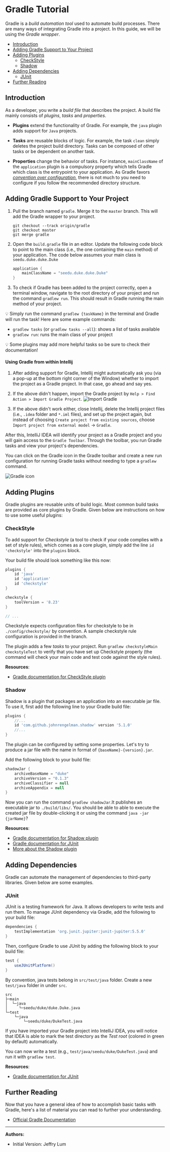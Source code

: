 # Gradle Tutorial

Gradle is a _build automation tool_ used to automate build processes. There are many ways of integrating Gradle into a project. In this guide, we will be using the _Gradle wrapper_.

* [Introduction](#introduction)
* [Adding Gradle Support to Your Project](#adding-gradle-support-to-your-project)
* [Adding Plugins](#adding-plugins)
  * [CheckStyle](#checkstyle)
  * [Shadow](#shadow)
* [Adding Dependencies](#adding-dependencies)
  * [JUnit](#junit)
* [Further Reading](#further-reading)

## Introduction

As a developer, you write a _build file_ that describes the project. A build file mainly consists of _plugins_, _tasks_ and _properties_. 

* **Plugins** extend the functionality of Gradle. For example, the `java` plugin adds support for `Java` projects.

* **Tasks** are reusable blocks of logic.  For example, the task `clean` simply deletes the project build directory. Tasks can be composed of other tasks or be dependent on another task. 

* **Properties** change the behavior of tasks. For instance, `mainClassName` of the `application` plugin is a compulsory property which tells Gradle which class is the entrypoint to your application.
  As Gradle favors [_convention over configuration_](https://en.wikipedia.org/wiki/Convention_over_configuration), there is not much to you need to configure if you follow the recommended directory structure.

## Adding Gradle Support to Your Project 

1. Pull the branch named `gradle`. Merge it to the `master` branch. This will add the Gradle wrapper to your project.
   ```
   git checkout --track origin/gradle
   git checkout master
   git merge gradle
   ```
1. Open the `build.gradle` file in an editor. Update the following code block to point to the main class (i.e., the one containing the `main` method) of your application. The code below assumes your main class is `seedu.duke.duke.Duke`
   ```groovy
   application {
       mainClassName = "seedu.duke.duke.Duke"
   }
   ```
1. To check if Gradle has been added to the project correctly, open a terminal window, navigate to the root directory of your project and run the command `gradlew run`. This should result in Gradle running the main method of your project.

:bulb: Simply run the command `gradlew {taskName}` in the terminal and Gradle will run the task! Here are some example commands:
* `gradlew tasks` (or `gradlew tasks --all`): shows a list of tasks available
* `gradlew run`: runs the main class of your project

:bulb: Some plugins may add more helpful tasks so be sure to check their documentation!

#### Using Gradle from within Intellij

1. After adding support for Gradle, Intellij might automatically ask you (via a pop-up at the bottom right corner of the Window) whether to import the project as a Gradle project. In that case, go ahead and say yes.

1. If the above didn't happen, import the Gradle project by `Help > Find Action > Import Gradle Project`.
   ![Import Gradle](assets/ImportGradle.png)

1. If the above didn't work either, close Intellij, delete the Intellij project files (i.e., `.idea` folder and `*.iml` files), and set up the project again, but instead of choosing `Create project from existing sources`, choose `Import project from external model` -> `Gradle`.

After this, IntelliJ IDEA will identify your project as a Gradle project and you will gain access to the `Gradle Toolbar`. Through the toolbar, you run Gradle tasks and view your project's dependencies.

You can click on the Gradle icon in the Gradle toolbar and create a new run configuration for running Gradle tasks without needing to type a `gradlew` command.

![Gradle icon](assets/GradleIcon.png)

## Adding Plugins

Gradle plugins are reusable units of build logic. Most common build tasks are provided as core plugins by Gradle. Given below are instructions on how to use some useful plugins:

### CheckStyle

To add support for _Checkstyle_ (a tool to check if your code complies with a set of style rules), which comes as a core plugin, simply add the line `id 'checkstyle'` into the `plugins` block.

Your build file should look something like this now:
```groovy
plugins {
    id 'java'
    id 'application'
    id 'checkstyle'
}

checkstyle {
    toolVersion = '8.23'
}

// ...
```

Checkstyle expects configuration files for checkstyle to be in `./config/checkstyle/` by convention.
A sample checkstyle rule configuration is provided in the branch.

The plugin adds a few _tasks_ to your project. Run `gradlew checkstyleMain checkstyleTest` to verify that you have set up Checkstyle properly (the command will check your main code and test code against the style rules).

**Resources**:
* [Gradle documentation for CheckStyle plugin](https://docs.gradle.org/current/userguide/checkstyle_plugin.html)

### Shadow

Shadow is a plugin that packages an application into an executable jar file. To use it, first add the following line to your Gradle build file:
```groovy
plugins {
    //...
    id 'com.github.johnrengelman.shadow' version '5.1.0'
    //...
}
```

The plugin can be configured by setting some properties. Let's try to produce a jar file with the name in format of `{baseName}-{version}.jar`.

Add the following block to your build file:
```groovy
shadowJar {
    archiveBaseName = "duke"
    archiveVersion = "0.1.3"
    archiveClassifier = null
    archiveAppendix = null
}
```

Now you can run the command `gradlew shadowJar`.It publishes an executable jar to `./build/libs/`. You should be able to able to execute the created jar file by double-clicking it or using the command `java -jar {jarName}`?

**Resources**:
* [Gradle documentation for Shadow plugin](https://plugins.gradle.org/plugin/com.github.johnrengelman.shadow)
* [Gradle documentation for JUnit](https://docs.gradle.org/current/userguide/java_testing.html#using_junit5)
* [More about the Shadow plugin](https://imperceptiblethoughts.com/shadow/introduction/)

## Adding Dependencies

Gradle can automate the management of dependencies to third-party libraries. Given below are some examples.

### JUnit

JUnit is a testing framework for Java. It allows developers to write tests and run them. To manage JUnit dependency via Gradle, add the following to your build file:

```groovy
dependencies {
    testImplementation 'org.junit.jupiter:junit-jupiter:5.5.0'
}
```

Then, configure Gradle to use JUnit by adding the following block to your build file:

```groovy
test {
    useJUnitPlatform()
}
```
By convention, java tests belong in `src/test/java` folder. Create a new `test/java` folder in under `src`.
```
src
├─main
│  └─java
│     └─seedu/duke/duke.Duke.java
└─test
    └─java
        └─seedu/duke/DukeTest.java
```

If you have imported your Gradle project into IntelliJ IDEA, you will notice that IDEA is able to mark the test directory as the _Test root_ (colored in green by default) automatically.

You can now write a test (e.g., `test/java/seedu/duke/DukeTest.java`) and run it with `gradlew test`.

**Resources**:
* [Gradle documentation for JUnit](https://docs.gradle.org/current/userguide/java_testing.html#using_junit5)

## Further Reading

Now that you have a general idea of how to accomplish basic tasks with Gradle, here's a list of material you can read to further your understanding.
 
* [Official Gradle Documentation](https://docs.gradle.org/current/userguide/userguide.html)

----------------------------------------------------------------------------------------
**Authors:**
* Initial Version: Jeffry Lum
